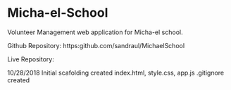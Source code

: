 # Micha-el-School
Volunteer Management web application for Micha-el school.

Github Repository: https:github.com/sandraul/MichaelSchool

Live Repository: 

10/28/2018
Initial scafolding created
index.html, style.css, app.js
.gitignore created